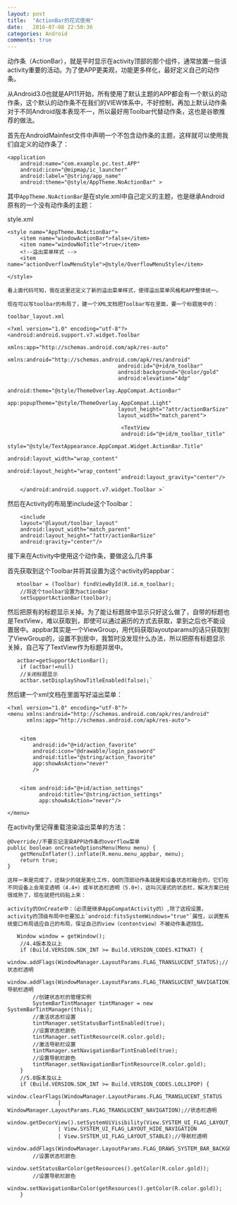 ```yaml
---
layout: post
title:  "ActionBar的花式使用"
date:   2016-07-08 22:50:36
categories: Android
comments: true
---
```


动作条（ActionBar），就是平时显示在activity顶部的那个组件，通常放置一些该activity重要的活动。为了使APP更美观，功能更多样化，最好定义自己的动作条。

从Android3.0也就是API11开始，所有使用了默认主题的APP都会有一个默认的动作条，这个默认的动作条不在我们的VIEW体系中，不好控制，再加上默认动作条对于不同Android版本表现不一，所以最好用Toolbar代替动作条，这也是谷歌推荐的做法。

首先在AndroidMainfest文件中声明一个不包含动作条的主题，这样就可以使用我们自定义的动作条了：

    <application
        android:name="com.example.pc.test.APP"
        android:icon="@mipmap/ic_launcher"
        android:label="@string/app_name"
        android:theme="@style/AppTheme.NoActionBar" >

其中`AppTheme.NoActionBar`是在style.xml中自己定义的主题，也是继承Android原有的一个没有动作条的主题：
    
style.xml

    <style name="AppTheme.NoActionBar">
        <item name="windowActionBar">false</item>
        <item name="windowNoTitle">true</item>
        <!--溢出菜单样式 -->
        <item name="actionOverflowMenuStyle">@style/OverflowMenuStyle</item>

    </style>

    看上面代码可知，我在这里还定义了新的溢出菜单样式，使得溢出菜单风格和APP整体统一。

    现在可以写toolbar的布局了，建一个XML文档把Toolbar写在里面，要一个标题居中的：

    toolbar_layout.xml

    <?xml version="1.0" encoding="utf-8"?>
    <android:android.support.v7.widget.Toolbar
                                       xmlns:app="http://schemas.android.com/apk/res-auto"
                                       xmlns:android="http://schemas.android.com/apk/res/android"
                                       android:id="@+id/m_toolbar"
                                       android:background="@color/gold"
                                       android:elevation="4dp"
                                       android:theme="@style/ThemeOverlay.AppCompat.ActionBar"
                                       app:popupTheme="@style/ThemeOverlay.AppCompat.Light"
                                       layout_height="?attr/actionBarSize"
                                       layout_width="match_parent">
    
                                        <TextView
                                        android:id="@+id/m_toolbar_title"
                                        style="@style/TextAppearance.AppCompat.Widget.ActionBar.Title"
                                        android:layout_width="wrap_content"
                                        android:layout_height="wrap_content"
                                        android:layout_gravity="center"/>
    
        </android:android.support.v7.widget.Toolbar >`

然后在Activity的布局里include这个Toolbar：

        <include
        layout="@layout/toolbar_layout"
        android:layout_width="match_parent"
        android:layout_height="?attr/actionBarSize"
        android:gravity="center"/>

接下来在Activity中使用这个动作条，要做这么几件事

首先获取到这个Toolbar并将其设置为这个activity的appbar：

       mtoolbar = (Toolbar) findViewById(R.id.m_toolbar);
        //将这个toolbar设置为actionBar
        setSupportActionBar(toolbar);

然后把原有的标题显示关掉。为了能让标题居中显示只好这么做了，自带的标题也是TextView，难以获取到，即使可以通过遍历的方式去获取，拿到之后也不能设置居中。appbar其实是一个ViewGroup，用代码获取layoutparams的话只获取到了ViewGroup的，设置不到居中，我暂时没发现什么办法，所以把原有标题显示关掉，自己写了TextView作为标题并居中。

       actbar=getSupportActionBar();
        if (actbar!=null)
        //关闭标题显示
        actbar.setDisplayShowTitleEnabled(false);`

然后建一个xml文档在里面写好溢出菜单：

    <?xml version="1.0" encoding="utf-8"?>
    <menu xmlns:android="http://schemas.android.com/apk/res/android"
          xmlns:app="http://schemas.android.com/apk/res-auto">
    
    
        <item
            android:id="@+id/action_favorite"
            android:icon="@drawable/login_password"
            android:title="@string/action_favorite"
            app:showAsAction="never"
            />
    
    
        <item android:id="@+id/action_settings"
              android:title="@string/action_settings"
              app:showAsAction="never"/>
    
    </menu>

在activity里记得重载渲染溢出菜单的方法：
  
    @Override//不要忘记渲染APP动作条的overflow菜单
    public boolean onCreateOptionsMenu(Menu menu) {
        getMenuInflater().inflate(R.menu.menu_appbar, menu);
        return true;
    }

    这样一来是完成了，还缺少的就是美化工作，QQ的顶部动作条就是和设备状态栏融合的，它们在不同设备上会渐变透明（4.4+）或半状态栏透明（5.0+），这叫沉浸式的状态栏，解决方案已经很成熟了，现在就把代码贴上来：

    activity的OnCreate中：（必须是继承AppCompatActivity的）,除了这段设置，activity的顶级布局中也要加上`android:fitsSystemWindows="true"`属性，以调整系统窗口布局适应自己的布局，保证自己的view（contentview）不被动作条遮挡住。

       Window window = getWindow();
        //4.4版本及以上
        if (Build.VERSION.SDK_INT >= Build.VERSION_CODES.KITKAT) {
            window.addFlags(WindowManager.LayoutParams.FLAG_TRANSLUCENT_STATUS);//状态栏透明
            window.addFlags(WindowManager.LayoutParams.FLAG_TRANSLUCENT_NAVIGATION);//导航栏透明
            //创建状态栏的管理实例
            SystemBarTintManager tintManager = new SystemBarTintManager(this);
            //激活状态栏设置
            tintManager.setStatusBarTintEnabled(true);
            //设置状态栏颜色
            tintManager.setTintResource(R.color.gold);
            //激活导航栏设置
            tintManager.setNavigationBarTintEnabled(true);
            //设置导航栏颜色
            tintManager.setNavigationBarTintResource(R.color.gold);
        }
        //5.0版本及以上
        if (Build.VERSION.SDK_INT >= Build.VERSION_CODES.LOLLIPOP) {
            window.clearFlags(WindowManager.LayoutParams.FLAG_TRANSLUCENT_STATUS
                    | WindowManager.LayoutParams.FLAG_TRANSLUCENT_NAVIGATION);//状态栏透明
            window.getDecorView().setSystemUiVisibility(View.SYSTEM_UI_FLAG_LAYOUT_FULLSCREEN
                    | View.SYSTEM_UI_FLAG_LAYOUT_HIDE_NAVIGATION
                    | View.SYSTEM_UI_FLAG_LAYOUT_STABLE);//导航栏透明
            window.addFlags(WindowManager.LayoutParams.FLAG_DRAWS_SYSTEM_BAR_BACKGROUNDS);
            //设置状态栏颜色
            window.setStatusBarColor(getResources().getColor(R.color.gold));
            //设置导航栏颜色
            window.setNavigationBarColor(getResources().getColor(R.color.gold));
        }